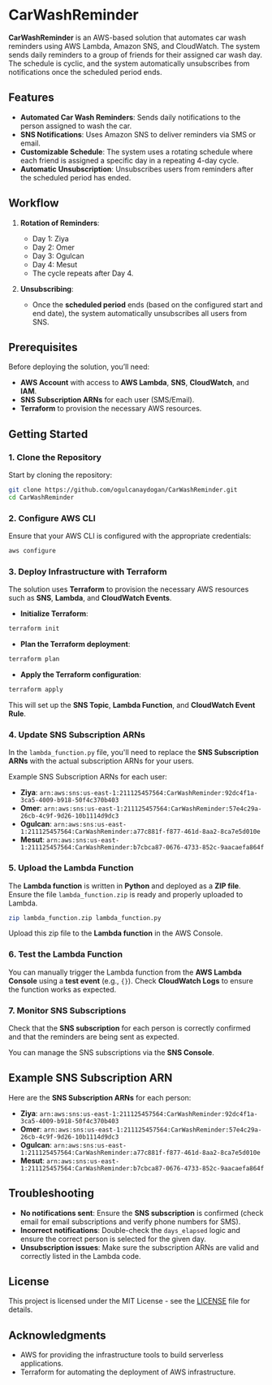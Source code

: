 
# CarWashReminder

**CarWashReminder** is an AWS-based solution that automates car wash reminders using AWS Lambda, Amazon SNS, and CloudWatch. The system sends daily reminders to a group of friends for their assigned car wash day. The schedule is cyclic, and the system automatically unsubscribes from notifications once the scheduled period ends.

## Features

- **Automated Car Wash Reminders**: Sends daily notifications to the person assigned to wash the car.
- **SNS Notifications**: Uses Amazon SNS to deliver reminders via SMS or email.
- **Customizable Schedule**: The system uses a rotating schedule where each friend is assigned a specific day in a repeating 4-day cycle.
- **Automatic Unsubscription**: Unsubscribes users from reminders after the scheduled period has ended.

## Workflow

1. **Rotation of Reminders**:
   - Day 1: Ziya
   - Day 2: Omer
   - Day 3: Ogulcan
   - Day 4: Mesut
   - The cycle repeats after Day 4.
   
2. **Unsubscribing**:
   - Once the **scheduled period** ends (based on the configured start and end date), the system automatically unsubscribes all users from SNS.

## Prerequisites

Before deploying the solution, you’ll need:

- **AWS Account** with access to **AWS Lambda**, **SNS**, **CloudWatch**, and **IAM**.
- **SNS Subscription ARNs** for each user (SMS/Email).
- **Terraform** to provision the necessary AWS resources.

## Getting Started

### 1. Clone the Repository

Start by cloning the repository:

```bash
git clone https://github.com/ogulcanaydogan/CarWashReminder.git
cd CarWashReminder
```

### 2. Configure AWS CLI

Ensure that your AWS CLI is configured with the appropriate credentials:

```bash
aws configure
```

### 3. Deploy Infrastructure with Terraform

The solution uses **Terraform** to provision the necessary AWS resources such as **SNS**, **Lambda**, and **CloudWatch Events**.

- **Initialize Terraform**:

```bash
terraform init
```

- **Plan the Terraform deployment**:

```bash
terraform plan
```

- **Apply the Terraform configuration**:

```bash
terraform apply
```

This will set up the **SNS Topic**, **Lambda Function**, and **CloudWatch Event Rule**.

### 4. Update SNS Subscription ARNs

In the `lambda_function.py` file, you'll need to replace the **SNS Subscription ARNs** with the actual subscription ARNs for your users.

Example SNS Subscription ARNs for each user:
- **Ziya**: `arn:aws:sns:us-east-1:211125457564:CarWashReminder:92dc4f1a-3ca5-4009-b918-50f4c370b403`
- **Omer**: `arn:aws:sns:us-east-1:211125457564:CarWashReminder:57e4c29a-26cb-4c9f-9d26-10b1114d9dc3`
- **Ogulcan**: `arn:aws:sns:us-east-1:211125457564:CarWashReminder:a77c881f-f877-461d-8aa2-8ca7e5d010e`
- **Mesut**: `arn:aws:sns:us-east-1:211125457564:CarWashReminder:b7cbca87-0676-4733-852c-9aacaefa864f`

### 5. Upload the Lambda Function

The **Lambda function** is written in **Python** and deployed as a **ZIP file**. Ensure the file `lambda_function.zip` is ready and properly uploaded to Lambda.

```bash
zip lambda_function.zip lambda_function.py
```

Upload this zip file to the **Lambda function** in the AWS Console.

### 6. Test the Lambda Function

You can manually trigger the Lambda function from the **AWS Lambda Console** using a **test event** (e.g., `{}`). Check **CloudWatch Logs** to ensure the function works as expected.

### 7. Monitor SNS Subscriptions

Check that the **SNS subscription** for each person is correctly confirmed and that the reminders are being sent as expected.

You can manage the SNS subscriptions via the **SNS Console**.

## Example SNS Subscription ARN

Here are the **SNS Subscription ARNs** for each person:
- **Ziya**: `arn:aws:sns:us-east-1:211125457564:CarWashReminder:92dc4f1a-3ca5-4009-b918-50f4c370b403`
- **Omer**: `arn:aws:sns:us-east-1:211125457564:CarWashReminder:57e4c29a-26cb-4c9f-9d26-10b1114d9dc3`
- **Ogulcan**: `arn:aws:sns:us-east-1:211125457564:CarWashReminder:a77c881f-f877-461d-8aa2-8ca7e5d010e`
- **Mesut**: `arn:aws:sns:us-east-1:211125457564:CarWashReminder:b7cbca87-0676-4733-852c-9aacaefa864f`

## Troubleshooting

- **No notifications sent**: Ensure the **SNS subscription** is confirmed (check email for email subscriptions and verify phone numbers for SMS).
- **Incorrect notifications**: Double-check the `days_elapsed` logic and ensure the correct person is selected for the given day.
- **Unsubscription issues**: Make sure the subscription ARNs are valid and correctly listed in the Lambda code.

## License

This project is licensed under the MIT License - see the [LICENSE](LICENSE) file for details.

## Acknowledgments

- AWS for providing the infrastructure tools to build serverless applications.
- Terraform for automating the deployment of AWS infrastructure.

